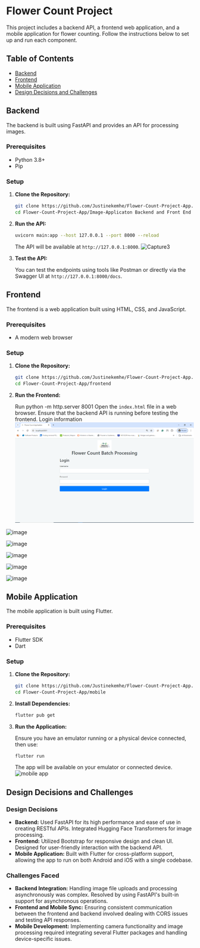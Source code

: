 # Flower Count Project

This project includes a backend API, a frontend web application, and a mobile application for flower counting. Follow the instructions below to set up and run each component.

## Table of Contents

- [Backend](#backend)
- [Frontend](#frontend)
- [Mobile Application](#mobile-application)
- [Design Decisions and Challenges](#design-decisions-and-challenges)

## Backend

The backend is built using FastAPI and provides an API for processing images.

### Prerequisites

- Python 3.8+
- Pip

### Setup

1. **Clone the Repository:**

    ```bash
    git clone https://github.com/Justinekemhe/Flower-Count-Project-App.git
    cd Flower-Count-Project-App/Image-Applicaton Backend and Front End
    ```


2. **Run the API:**

    ```bash
    uvicorn main:app --host 127.0.0.1 --port 8000 --reload
    ```

    The API will be available at `http://127.0.0.1:8000`.
![Capture3](https://github.com/user-attachments/assets/c4f02ac9-4733-4734-b319-d17be0350503)


   

4. **Test the API:**

    You can test the endpoints using tools like Postman or directly via the Swagger UI at `http://127.0.0.1:8000/docs`.

## Frontend

The frontend is a web application built using HTML, CSS, and JavaScript.

### Prerequisites

- A modern web browser

### Setup

1. **Clone the Repository:**

    ```bash
    git clone https://github.com/Justinekemhe/Flower-Count-Project-App.git
    cd Flower-Count-Project-App/frontend
    ```

2. **Run the Frontend:**

   Run python -m http.server 8001
   Open the `index.html` file in a web browser. Ensure that the backend API is running before testing the frontend.
    Login information
![alt text](image.png)

![image](https://github.com/user-attachments/assets/d3533b48-9e92-4ede-89df-c6f945a7d74d)

![image](https://github.com/user-attachments/assets/ef070d21-704b-467e-9546-48554d8ca683)

![image](https://github.com/user-attachments/assets/e9214451-6bc1-4f91-978b-12660469cbf1)

![image](https://github.com/user-attachments/assets/e325c1db-d519-4025-b232-480a1e485850)

![image](https://github.com/user-attachments/assets/668478b9-a52c-4940-94ff-932f93771f08)


## Mobile Application

The mobile application is built using Flutter.

### Prerequisites

- Flutter SDK
- Dart

### Setup

1. **Clone the Repository:**

    ```bash
    git clone https://github.com/Justinekemhe/Flower-Count-Project-App.git
    cd Flower-Count-Project-App/mobile
    ```

2. **Install Dependencies:**

    ```bash
    flutter pub get
    ```

3. **Run the Application:**

    Ensure you have an emulator running or a physical device connected, then use:

    ```bash
    flutter run
    ```

    The app will be available on your emulator or connected device.
   ![mobile app](https://github.com/user-attachments/assets/5d4c1fa9-0800-4b38-90a9-c925865c36d5)


## Design Decisions and Challenges

### Design Decisions

- **Backend:** Used FastAPI for its high performance and ease of use in creating RESTful APIs. Integrated Hugging Face Transformers for image processing.
- **Frontend:** Utilized Bootstrap for responsive design and clean UI. Designed for user-friendly interaction with the backend API.
- **Mobile Application:** Built with Flutter for cross-platform support, allowing the app to run on both Android and iOS with a single codebase.

### Challenges Faced

- **Backend Integration:** Handling image file uploads and processing asynchronously was complex. Resolved by using FastAPI's built-in support for asynchronous operations.
- **Frontend and Mobile Sync:** Ensuring consistent communication between the frontend and backend involved dealing with CORS issues and testing API responses.
- **Mobile Development:** Implementing camera functionality and image processing required integrating several Flutter packages and handling device-specific issues.
